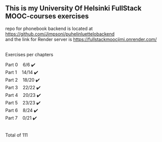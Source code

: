 ## This is my University Of Helsinki FullStack MOOC-courses exercises

repo for phonebook backend is located at https://github.com/Jimpsoni/puhelinluettelobackend <br>
and the link for Render server is https://fullstackmoocjimi.onrender.com/ <br><br>

Exercises per chapters

Part 0 &nbsp;&nbsp;  6/6 ✔️ <br>
Part 1 &nbsp;&nbsp;  14/14 ✔️ <br>
Part 2 &nbsp;&nbsp;  18/20 ✔️ <br>
Part 3 &nbsp;&nbsp;  22/22 ✔️ <br>
Part 4 &nbsp;&nbsp;  20/23 ✔️ <br>
Part 5 &nbsp;&nbsp;  23/23 ✔️ <br>
Part 6 &nbsp;&nbsp;  8/24 ✔️ <br>
Part 7 &nbsp;&nbsp;  0/21 ✔️ <br>

<br>
Total of 111

